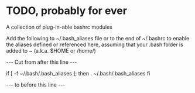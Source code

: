 # TODO, probably for ever
A collection of plug-in-able bashrc modules

Add the following to ~/.bash_aliases file or to the end of ~/.bashrc to enable the aliases
  defined or referenced here, assuming that your .bash folder is added to ~ (a.k.a. $HOME or /home/<linux-username>)

--- Cut from after this line ---

if [ -f ~/.bash/.bash_aliases ]; then
    . ~/.bash/.bash_aliases
fi

--- to before this line ---
